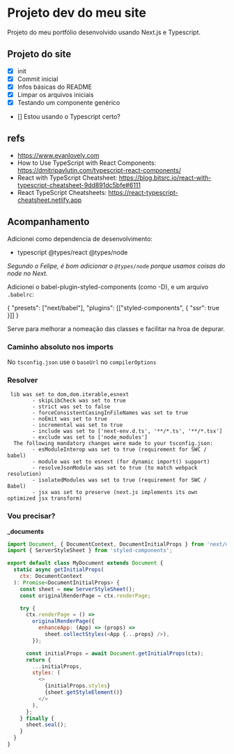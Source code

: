 # Projeto dev do meu site

Projeto do meu portfólio desenvolvido usando Next.js e Typescript.

## Projeto do site

- [x] init
- [x] Commit inicial
- [x] Infos básicas do README
- [x] Limpar os arquivos iniciais
- [x] Testando um componente genérico
- [] Estou usando o Typescript certo?

## refs

- https://www.evanlovely.com
- How to Use TypeScript with React Components: https://dmitripavlutin.com/typescript-react-components/
- React with TypeScript Cheatsheet: https://blog.bitsrc.io/react-with-typescript-cheatsheet-9dd891dc5bfe#6111
- React TypeScript Cheatsheets: https://react-typescript-cheatsheet.netlify.app


## Acompanhamento



Adicionei como dependencia de desenvolvimento:
- typescript @types/react @types/node

*Segundo o Felipe, é bom adicionar o `@types/node` porque usamos coisas do node no Next.*

Adicionei o babel-plugin-styled-components (como -D), e um arquivo `.babelrc`:

  {
    "presets": ["next/babel"],
    "plugins": [["styled-components", { "ssr": true }]]
  }

Serve para melhorar a nomeação das classes e facilitar na hroa de depurar.


### Caminho absoluto nos imports

No `tsconfig.json` use o `baseUrl` no `compilerOptions`



### Resolver

```
 lib was set to dom,dom.iterable,esnext
        - skipLibCheck was set to true
        - strict was set to false
        - forceConsistentCasingInFileNames was set to true
        - noEmit was set to true
        - incremental was set to true
        - include was set to ['next-env.d.ts', '**/*.ts', '**/*.tsx']
        - exclude was set to ['node_modules']
  The following mandatory changes were made to your tsconfig.json:
        - esModuleInterop was set to true (requirement for SWC / babel)
        - module was set to esnext (for dynamic import() support)
        - resolveJsonModule was set to true (to match webpack resolution)
        - isolatedModules was set to true (requirement for SWC / Babel)
        - jsx was set to preserve (next.js implements its own optimized jsx transform)
```

### Vou precisar?

**_documents**

```javascript
import Document, { DocumentContext, DocumentInitialProps } from 'next/document';
import { ServerStyleSheet } from 'styled-components';

export default class MyDocument extends Document {
  static async getInitialProps(
    ctx: DocumentContext
  ): Promise<DocumentInitialProps> {
    const sheet = new ServerStyleSheet();
    const originalRenderPage = ctx.renderPage;

    try {
      ctx.renderPage = () =>
        originalRenderPage({
          enhanceApp: (App) => (props) =>
            sheet.collectStyles(<App {...props} />),
        });

      const initialProps = await Document.getInitialProps(ctx);
      return {
        ...initialProps,
        styles: (
          <>
            {initialProps.styles}
            {sheet.getStyleElement()}
          </>
        ),
      };
    } finally {
      sheet.seal();
    }
  }
}
```